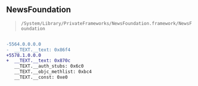 ## NewsFoundation

> `/System/Library/PrivateFrameworks/NewsFoundation.framework/NewsFoundation`

```diff

-5564.0.0.0.0
-  __TEXT.__text: 0x86f4
+5578.1.0.0.0
+  __TEXT.__text: 0x870c
   __TEXT.__auth_stubs: 0x6c0
   __TEXT.__objc_methlist: 0xbc4
   __TEXT.__const: 0xe0

```
